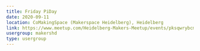 ```yaml
---
title: Friday PiDay
date: 2020-09-11
location: CoMakingSpace (Makerspace Heidelberg), Heidelberg
link: https://www.meetup.com/Heidelberg-Makers-Meetup/events/pksqwrybcmbpb/
usergroup: makershd
type: usergroup
---
```

